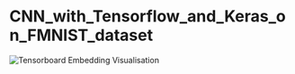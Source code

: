 # CNN_with_Tensorflow_and_Keras_on_FMNIST_dataset

![Tensorboard Embedding Visualisation](https://media.giphy.com/media/4GZAd7OI8w2kGLLKDc/giphy.gif)

